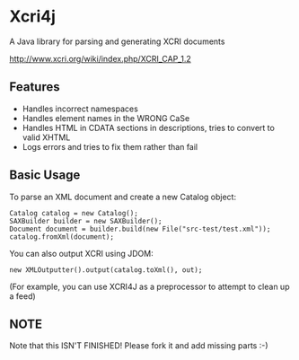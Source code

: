 # Xcri4j

A Java library for parsing and generating XCRI documents

http://www.xcri.org/wiki/index.php/XCRI_CAP_1.2

## Features

* Handles incorrect namespaces
* Handles element names in the WRONG CaSe
* Handles HTML in CDATA sections in descriptions, tries to convert to valid XHTML
* Logs errors and tries to fix them rather than fail

## Basic Usage

To parse an XML document and create a new Catalog object:

    Catalog catalog = new Catalog();
    SAXBuilder builder = new SAXBuilder();
    Document document = builder.build(new File("src-test/test.xml"));
    catalog.fromXml(document);
 
You can also output XCRI using JDOM:

	new XMLOutputter().output(catalog.toXml(), out);
	
(For example, you can use XCRI4J as a preprocessor to attempt to clean up a feed)
    
## NOTE

Note that this ISN'T FINISHED! Please fork it and add missing parts :-)
